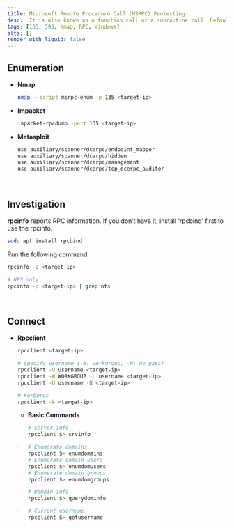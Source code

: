 ```yaml
---
title: Microsoft Remote Procedure Call (MSRPC) Pentesting
desc:  It is also known as a function call or a subroutine call. Default port is 135, 593.
tags: [135, 593, Nmap, RPC, Windows]
alts: []
render_with_liquid: false
---
```


## Enumeration

- **Nmap**

    ```sh
    nmap --script msrpc-enum -p 135 <target-ip>
    ```

- **Impacket**

    ```sh
    impacket-rpcdump -port 135 <target-ip>
    ```

- **Metasploit**

    ```sh
    use auxiliary/scanner/dcerpc/endpoint_mapper
    use auxiliary/scanner/dcerpc/hidden
    use auxiliary/scanner/dcerpc/management
    use auxiliary/scanner/dcerpc/tcp_dcerpc_auditor
    ```

<br />

## Investigation

**rpcinfo** reports RPC information. If you don’t have it, install ‘rpcbind’ first to use the rpcinfo.

```sh
sudo apt install rpcbind
```

Run the following command.

```sh
rpcinfo -p <target-ip>

# NFS only
rpcinfo -p <target-ip> | grep nfs
```

<br />

## Connect

- **Rpcclient**

    ```sh
    rpcclient <target-ip>

    # Specify username (-W: workgroup, -N: no pass)
    rpcclient -U username <target-ip>
    rpcclient -W WORKGROUP -U username <target-ip>
    rpcclient -U username -N <target-ip>

    # Kerberos
    rpcclient -k <target-ip>
    ```

    - **Basic Commands**

        ```sh
        # Server info
        rpcclient $> srvinfo

        # Enumerate domains
        rpcclient $> enumdomains
        # Enumerate domain users
        rpcclient $> enumdomusers
        # Enumerate domain groups
        rpcclient $> enumdomgroups

        # Domain info
        rpcclient $> querydominfo

        # Current username
        rpcclient $> getusername
        ```
